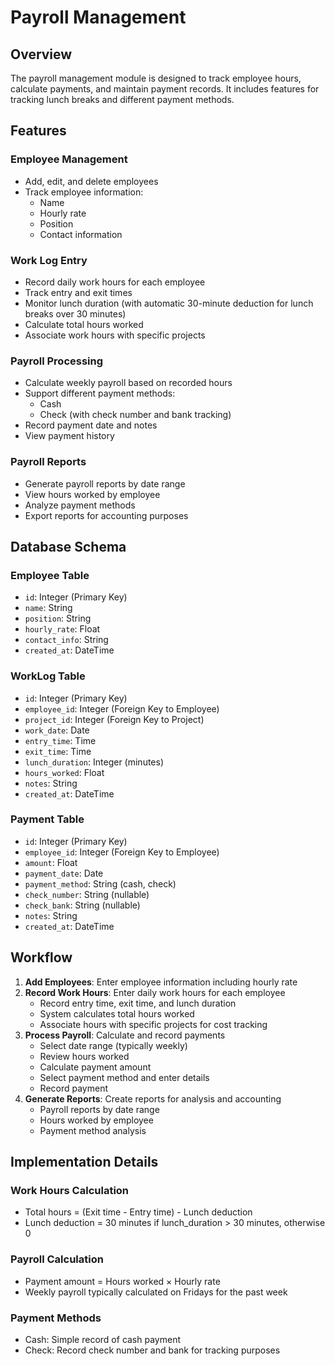 # Payroll Management

## Overview

The payroll management module is designed to track employee hours, calculate payments, and maintain payment records. It includes features for tracking lunch breaks and different payment methods.

## Features

### Employee Management

- Add, edit, and delete employees
- Track employee information:
  - Name
  - Hourly rate
  - Position
  - Contact information

### Work Log Entry

- Record daily work hours for each employee
- Track entry and exit times
- Monitor lunch duration (with automatic 30-minute deduction for lunch breaks over 30 minutes)
- Calculate total hours worked
- Associate work hours with specific projects

### Payroll Processing

- Calculate weekly payroll based on recorded hours
- Support different payment methods:
  - Cash
  - Check (with check number and bank tracking)
- Record payment date and notes
- View payment history

### Payroll Reports

- Generate payroll reports by date range
- View hours worked by employee
- Analyze payment methods
- Export reports for accounting purposes

## Database Schema

### Employee Table

- `id`: Integer (Primary Key)
- `name`: String
- `position`: String
- `hourly_rate`: Float
- `contact_info`: String
- `created_at`: DateTime

### WorkLog Table

- `id`: Integer (Primary Key)
- `employee_id`: Integer (Foreign Key to Employee)
- `project_id`: Integer (Foreign Key to Project)
- `work_date`: Date
- `entry_time`: Time
- `exit_time`: Time
- `lunch_duration`: Integer (minutes)
- `hours_worked`: Float
- `notes`: String
- `created_at`: DateTime

### Payment Table

- `id`: Integer (Primary Key)
- `employee_id`: Integer (Foreign Key to Employee)
- `amount`: Float
- `payment_date`: Date
- `payment_method`: String (cash, check)
- `check_number`: String (nullable)
- `check_bank`: String (nullable)
- `notes`: String
- `created_at`: DateTime

## Workflow

1. **Add Employees**: Enter employee information including hourly rate
2. **Record Work Hours**: Enter daily work hours for each employee
   - Record entry time, exit time, and lunch duration
   - System calculates total hours worked
   - Associate hours with specific projects for cost tracking
3. **Process Payroll**: Calculate and record payments
   - Select date range (typically weekly)
   - Review hours worked
   - Calculate payment amount
   - Select payment method and enter details
   - Record payment
4. **Generate Reports**: Create reports for analysis and accounting
   - Payroll reports by date range
   - Hours worked by employee
   - Payment method analysis

## Implementation Details

### Work Hours Calculation

- Total hours = (Exit time - Entry time) - Lunch deduction
- Lunch deduction = 30 minutes if lunch_duration > 30 minutes, otherwise 0

### Payroll Calculation

- Payment amount = Hours worked × Hourly rate
- Weekly payroll typically calculated on Fridays for the past week

### Payment Methods

- Cash: Simple record of cash payment
- Check: Record check number and bank for tracking purposes
